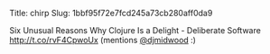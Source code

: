 Title: chirp
Slug: 1bbf95f72e7fcd245a73cb280aff0da9

Six Unusual Reasons Why Clojure Is a Delight - Deliberate Software <a href="http://t.co/rvF4CpwoUx">http://t.co/rvF4CpwoUx</a> (mentions <a href="http://twitter.com/djmidwood">@djmidwood</a> :)
